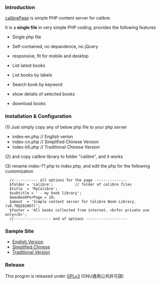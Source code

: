 ### Introduction

[calibrePage](https://campodesktop.com/calibrePage) is simple PHP content server for calibre.

It is a **single file** in very simple PHP coding, provides the following features

* Single php file
* Self-contained, no depandence, no jQuery
* responsive, fit for mobile and desktop

* List latest books
* List books by labels
* Search book by keyword
* show details of selected books
* download books

### Installation & Configuration

(1) Just simply copy any of below php file to your php server

* index-en.php		// English verion
* index-cn.php		// Simplified Chinese Version
* index-b5.php		// Traditional Chinese Version

(2) and copy calibre library to folder "calibre", and it works

(3) rename index-??.php to index.php, and edit the php for the following customization

      //----------- all options for the page ---------------
      $folder = 'calibre';			// folder of calibre files
      $title  = 'MyCalibre';
      $subtitle = ' - my book library';
      $maxBookPerPage = 10;
      $about  = 'Simple content server for Calibre Book Library. (v0.70@202007)';
      $footer = 'All books collected from internet. <b>for private use only</b>';
      //----------------- end of options -------------------

### Sample Site

* [English Version](http://zi5.epizy.com/index-en.php)
* [Simplified Chinese](http://zi5.epizy.com/index-cn.php)
* [Traditional Version](http://zi5.epizy.com/index-b5.php)

### Release

This progrm is released under [GPLv3](https://www.gnu.org/licenses/gpl-3.0.txt) (GNU通用公共許可證)



 

